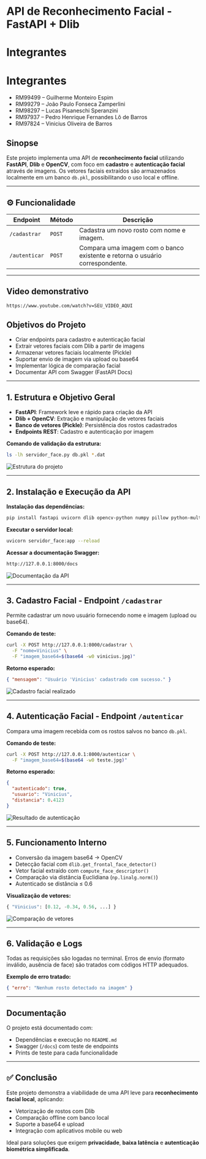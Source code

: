 # API de Reconhecimento Facial - FastAPI + Dlib

# Integrantes
# Integrantes

- RM99499 – Guilherme Monteiro Espim
- RM99279 – João Paulo Fonseca Zamperlini
- RM98297 – Lucas Pisaneschi Speranzini
- RM97937 – Pedro Henrique Fernandes Lô de Barros
- RM97824 – Vinicius Oliveira de Barros

## Sinopse

Este projeto implementa uma API de **reconhecimento facial** utilizando **FastAPI**, **Dlib** e **OpenCV**, com foco em **cadastro** e **autenticação facial** através de imagens. Os vetores faciais extraídos são armazenados localmente em um banco `db.pkl`, possibilitando o uso local e offline.

---

## ⚙️ Funcionalidade

| Endpoint | Método | Descrição |
|-----------|---------|------------|
| `/cadastrar` | `POST` | Cadastra um novo rosto com nome e imagem. |
| `/autenticar` | `POST` | Compara uma imagem com o banco existente e retorna o usuário correspondente. |

---

## Video demonstrativo

```bash
https://www.youtube.com/watch?v=SEU_VIDEO_AQUI
```

## Objetivos do Projeto

* Criar endpoints para cadastro e autenticação facial
* Extrair vetores faciais com Dlib a partir de imagens
* Armazenar vetores faciais localmente (Pickle)
* Suportar envio de imagem via upload ou base64
* Implementar lógica de comparação facial
* Documentar API com Swagger (FastAPI Docs)

---

## 1. Estrutura e Objetivo Geral

* **FastAPI**: Framework leve e rápido para criação da API
* **Dlib + OpenCV**: Extração e manipulação de vetores faciais
* **Banco de vetores (Pickle)**: Persistência dos rostos cadastrados
* **Endpoints REST**: Cadastro e autenticação por imagem

**Comando de validação da estrutura:**

```bash
ls -lh servidor_face.py db.pkl *.dat
```

![Estrutura do projeto](./imagens/estrutura.png)

---

## 2. Instalação e Execução da API

**Instalação das dependências:**

```bash
pip install fastapi uvicorn dlib opencv-python numpy pillow python-multipart
```

**Executar o servidor local:**

```bash
uvicorn servidor_face:app --reload
```

**Acessar a documentação Swagger:**

```bash
http://127.0.0.1:8000/docs
```

![Documentação da API](./imagens/docs.png)

---

## 3. Cadastro Facial - Endpoint `/cadastrar`

Permite cadastrar um novo usuário fornecendo nome e imagem (upload ou base64).

**Comando de teste:**

```bash
curl -X POST http://127.0.0.1:8000/cadastrar \
  -F "nome=Vinicius" \
  -F "imagem_base64=$(base64 -w0 vinicius.jpg)"
```

**Retorno esperado:**

```json
{ "mensagem": "Usuário 'Vinicius' cadastrado com sucesso." }
```

![Cadastro facial realizado](./imagens/cadastro.png)

---

## 4. Autenticação Facial - Endpoint `/autenticar`

Compara uma imagem recebida com os rostos salvos no banco `db.pkl`.

**Comando de teste:**

```bash
curl -X POST http://127.0.0.1:8000/autenticar \
  -F "imagem_base64=$(base64 -w0 teste.jpg)"
```

**Retorno esperado:**

```json
{
  "autenticado": true,
  "usuario": "Vinicius",
  "distancia": 0.4123
}
```

![Resultado de autenticação](./imagens/autenticacao.png)

---

## 5. Funcionamento Interno

* Conversão da imagem base64 → OpenCV
* Detecção facial com `dlib.get_frontal_face_detector()`
* Vetor facial extraído com `compute_face_descriptor()`
* Comparação via distância Euclidiana (`np.linalg.norm()`)
* Autenticado se distância ≤ 0.6

**Visualização de vetores:**

```python
{ "Vinicius": [0.12, -0.34, 0.56, ...] }
```

![Comparação de vetores](./imagens/face_encoding.png)

---

## 6. Validação e Logs

Todas as requisições são logadas no terminal. Erros de envio (formato inválido, ausência de face) são tratados com códigos HTTP adequados.

**Exemplo de erro tratado:**

```json
{ "erro": "Nenhum rosto detectado na imagem" }
```

---

## Documentação

O projeto está documentado com:

* Dependências e execução no `README.md`
* Swagger (`/docs`) com teste de endpoints
* Prints de teste para cada funcionalidade

---

## ✅ Conclusão

Este projeto demonstra a viabilidade de uma API leve para **reconhecimento facial local**, aplicando:

* Vetorização de rostos com Dlib
* Comparação offline com banco local
* Suporte a base64 e upload
* Integração com aplicativos mobile ou web

Ideal para soluções que exigem **privacidade**, **baixa latência** e **autenticação biométrica simplificada**.
